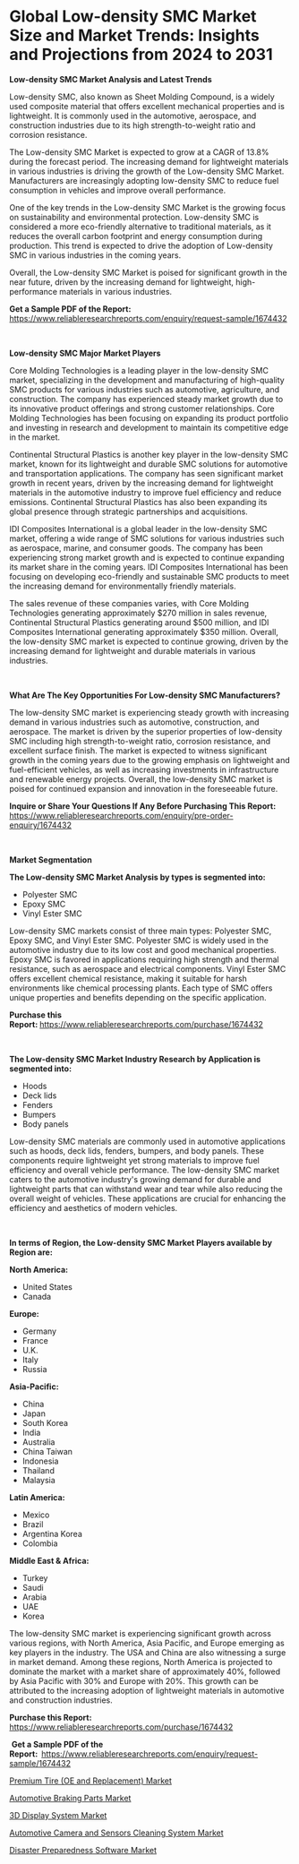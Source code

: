 <p><h1>Global Low-density SMC Market Size and Market Trends: Insights and Projections from 2024 to 2031</h1></p><p><strong>Low-density SMC Market Analysis and Latest Trends</strong></p>
<p><p>Low-density SMC, also known as Sheet Molding Compound, is a widely used composite material that offers excellent mechanical properties and is lightweight. It is commonly used in the automotive, aerospace, and construction industries due to its high strength-to-weight ratio and corrosion resistance.</p><p>The Low-density SMC Market is expected to grow at a CAGR of 13.8% during the forecast period. The increasing demand for lightweight materials in various industries is driving the growth of the Low-density SMC Market. Manufacturers are increasingly adopting low-density SMC to reduce fuel consumption in vehicles and improve overall performance.</p><p>One of the key trends in the Low-density SMC Market is the growing focus on sustainability and environmental protection. Low-density SMC is considered a more eco-friendly alternative to traditional materials, as it reduces the overall carbon footprint and energy consumption during production. This trend is expected to drive the adoption of Low-density SMC in various industries in the coming years.</p><p>Overall, the Low-density SMC Market is poised for significant growth in the near future, driven by the increasing demand for lightweight, high-performance materials in various industries.</p></p>
<p><strong>Get a Sample PDF of the Report:&nbsp;</strong> <a href="https://www.reliableresearchreports.com/enquiry/request-sample/1674432">https://www.reliableresearchreports.com/enquiry/request-sample/1674432</a></p>
<p>&nbsp;</p>
<p><strong>Low-density SMC Major Market Players</strong></p>
<p><p>Core Molding Technologies is a leading player in the low-density SMC market, specializing in the development and manufacturing of high-quality SMC products for various industries such as automotive, agriculture, and construction. The company has experienced steady market growth due to its innovative product offerings and strong customer relationships. Core Molding Technologies has been focusing on expanding its product portfolio and investing in research and development to maintain its competitive edge in the market.</p><p>Continental Structural Plastics is another key player in the low-density SMC market, known for its lightweight and durable SMC solutions for automotive and transportation applications. The company has seen significant market growth in recent years, driven by the increasing demand for lightweight materials in the automotive industry to improve fuel efficiency and reduce emissions. Continental Structural Plastics has also been expanding its global presence through strategic partnerships and acquisitions.</p><p>IDI Composites International is a global leader in the low-density SMC market, offering a wide range of SMC solutions for various industries such as aerospace, marine, and consumer goods. The company has been experiencing strong market growth and is expected to continue expanding its market share in the coming years. IDI Composites International has been focusing on developing eco-friendly and sustainable SMC products to meet the increasing demand for environmentally friendly materials.</p><p>The sales revenue of these companies varies, with Core Molding Technologies generating approximately $270 million in sales revenue, Continental Structural Plastics generating around $500 million, and IDI Composites International generating approximately $350 million. Overall, the low-density SMC market is expected to continue growing, driven by the increasing demand for lightweight and durable materials in various industries.</p></p>
<p>&nbsp;</p>
<p><strong>What Are The Key Opportunities For Low-density SMC Manufacturers?</strong></p>
<p><p>The low-density SMC market is experiencing steady growth with increasing demand in various industries such as automotive, construction, and aerospace. The market is driven by the superior properties of low-density SMC including high strength-to-weight ratio, corrosion resistance, and excellent surface finish. The market is expected to witness significant growth in the coming years due to the growing emphasis on lightweight and fuel-efficient vehicles, as well as increasing investments in infrastructure and renewable energy projects. Overall, the low-density SMC market is poised for continued expansion and innovation in the foreseeable future.</p></p>
<p><strong>Inquire or Share Your Questions If Any Before Purchasing This Report:</strong> <a href="https://www.reliableresearchreports.com/enquiry/pre-order-enquiry/1674432">https://www.reliableresearchreports.com/enquiry/pre-order-enquiry/1674432</a></p>
<p>&nbsp;</p>
<p><strong>Market Segmentation</strong></p>
<p><strong>The Low-density SMC Market Analysis by types is segmented into:</strong></p>
<p><ul><li>Polyester SMC</li><li>Epoxy SMC</li><li>Vinyl Ester SMC</li></ul></p>
<p><p>Low-density SMC markets consist of three main types: Polyester SMC, Epoxy SMC, and Vinyl Ester SMC. Polyester SMC is widely used in the automotive industry due to its low cost and good mechanical properties. Epoxy SMC is favored in applications requiring high strength and thermal resistance, such as aerospace and electrical components. Vinyl Ester SMC offers excellent chemical resistance, making it suitable for harsh environments like chemical processing plants. Each type of SMC offers unique properties and benefits depending on the specific application.</p></p>
<p><strong>Purchase this Report:&nbsp;</strong><a href="https://www.reliableresearchreports.com/purchase/1674432">https://www.reliableresearchreports.com/purchase/1674432</a></p>
<p>&nbsp;</p>
<p><strong>The Low-density SMC Market Industry Research by Application is segmented into:</strong></p>
<p><ul><li>Hoods</li><li>Deck lids</li><li>Fenders</li><li>Bumpers</li><li>Body panels</li></ul></p>
<p><p>Low-density SMC materials are commonly used in automotive applications such as hoods, deck lids, fenders, bumpers, and body panels. These components require lightweight yet strong materials to improve fuel efficiency and overall vehicle performance. The low-density SMC market caters to the automotive industry's growing demand for durable and lightweight parts that can withstand wear and tear while also reducing the overall weight of vehicles. These applications are crucial for enhancing the efficiency and aesthetics of modern vehicles.</p></p>
<p>&nbsp;</p>
<p><strong>In terms of Region, the Low-density SMC Market Players available by Region are:</strong></p>
<p>
    <p> <strong> North America: </strong>
        <ul>
            <li>United States</li>
            <li>Canada</li>
        </ul>
        </p> 
    <p> <strong> Europe: </strong>
        <ul>
            <li>Germany</li>
            <li>France</li>
            <li>U.K.</li>
            <li>Italy</li>
            <li>Russia</li>
        </ul>
        </p> 
    <p> <strong> Asia-Pacific: </strong>
        <ul>
            <li>China</li>
            <li>Japan</li>
            <li>South Korea</li>
            <li>India</li>
            <li>Australia</li>
            <li>China Taiwan</li>
            <li>Indonesia</li>
            <li>Thailand</li>
            <li>Malaysia</li>
        </ul>
        </p> 
    <p> <strong> Latin America: </strong>
        <ul>
            <li>Mexico</li>
            <li>Brazil</li>
            <li>Argentina Korea</li>
            <li>Colombia</li>
        </ul>
        </p> 
    <p> <strong> Middle East & Africa: </strong>
        <ul>
            <li>Turkey</li>
            <li>Saudi</li>
            <li>Arabia</li>
            <li>UAE</li>
            <li>Korea</li>
        </ul>
    </p>
    </p>
<p><p>The low-density SMC market is experiencing significant growth across various regions, with North America, Asia Pacific, and Europe emerging as key players in the industry. The USA and China are also witnessing a surge in market demand. Among these regions, North America is projected to dominate the market with a market share of approximately 40%, followed by Asia Pacific with 30% and Europe with 20%. This growth can be attributed to the increasing adoption of lightweight materials in automotive and construction industries.</p></p>
<p><strong>Purchase this Report: </strong><a href="https://www.reliableresearchreports.com/purchase/1674432">https://www.reliableresearchreports.com/purchase/1674432</a></p>
<p>&nbsp;<strong>Get a Sample PDF of the Report:&nbsp;&nbsp;</strong><a href="https://www.reliableresearchreports.com/enquiry/request-sample/1674432">https://www.reliableresearchreports.com/enquiry/request-sample/1674432</a></p>
<p><strong></strong></p>
<p><p><a href="https://github.com/GroverBarry/Market-Research-Report-List-4/blob/main/premium-tire-oe-and-replacement-market.md">Premium Tire (OE and Replacement) Market</a></p><p><a href="https://issuu.com/reportprime-2/docs/automotive-braking-parts-market-size-2030.pptx">Automotive Braking Parts Market</a></p><p><a href="https://medium.com/@bradomar67436/3d-display-system-market-size-and-market-trends-complete-industry-overview-2024-to-2031-54a32f09b4c8">3D Display System Market</a></p><p><a href="https://github.com/nancykennedykellievqfqt2/Market-Research-Report-List-1/blob/main/automotive-camera-and-sensors-cleaning-system-market.md">Automotive Camera and Sensors Cleaning System Market</a></p><p><a href="https://medium.com/@bradomar67436/disaster-preparedness-software-market-size-market-outlook-and-market-forecast-2024-to-2031-74e419b8df9d">Disaster Preparedness Software Market</a></p></p>
